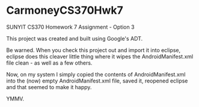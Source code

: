 CarmoneyCS370Hwk7
=================

SUNYIT CS370 Homework 7 Assignment - Option 3

This project was created and built using Google's ADT.

Be warned.  When you check this project out and import it into eclipse,
eclipse does this cleaver little thing where it wipes the AndroidManifest.xml
file clean - as well as a few others.

Now, on my system I simply copied the contents of AndroidManifest.xml into the (now)
empty AndroidManifest.xml file, saved it, reopened eclipse and that seemed to make it happy.

YMMV.

